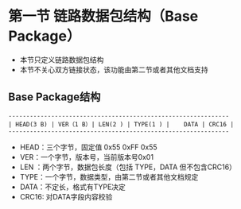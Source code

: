 # 第一节 链路数据包结构（Base Package）
- 本节只定义链路数据包结构
- 本节不关心双方链接状态，该功能由第二节或者其他文档支持
## Base Package结构
```
--------------------------------------------------------------
| HEAD(3 B) | VER（1 B）| LEN(2 ) | TYPE(1 ) |	DATA | CRC16 |
--------------------------------------------------------------
```
-  HEAD：三个字节，固定值 0x55 0xFF 0x55
- VER：一个字节，版本号，当前版本号0x01
- LEN ：两个字节，数据包长度（包括 TYPE，DATA 但不包含CRC16）
- TYPE：一个字节，数据类型，由第二节或者其他文档规定
- DATA：不定长，格式有TYPE决定
- CRC16: 对DATA字段内容校验
